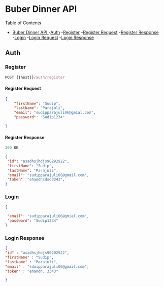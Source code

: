# Buber Dinner API

Table of Contents
- [Buber Dinner API ](#buber-dinner-api)
	-[Auth](#auth)
		-[Register](#register)
			-[Register Request](#register-request)
			-[Register Response](#register-response)
		-[Login](#login)
			-[Login Request](#login-request)
			-[Login Response](#login-response)

## Auth

### Register

```js
POST {{host}}/auth/register
```

#### Register Request

```json
{
	"firstName": "Sudip",
	"lastName": "Parajuli",
	"email": "sudipparajuli06@gmial.com",
	"password": "Sudip1234"

}
```

#### Register Response

```js
200 OK
```

```json
{
 "id": "asadhsjhdjs90292922",
 "firstName": "Sudip",
 "lastName": "Parajuli",
 "email": "sudipparajuli06@gmail.com",
 "token": "ehandnsdsd3343",
}
``` 

### Login
```json
{
 
 "email": "sudipparajuli06@gmial.com",
 "password": "Sudip1234"
}
``` 


### Login Response

```json
{
"id" : "asadhsjhdjs90292922",
"firstName" : "Sudip",
"lastName" : "Parajuli",
"email" : "sduipparajuli06@gmail.com",
"token" : "ehandn..3343"

}
```
